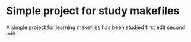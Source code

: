 Simple project for study makefiles
==================================
A simple project for learning makefiles has been studied
first edit
second edit
